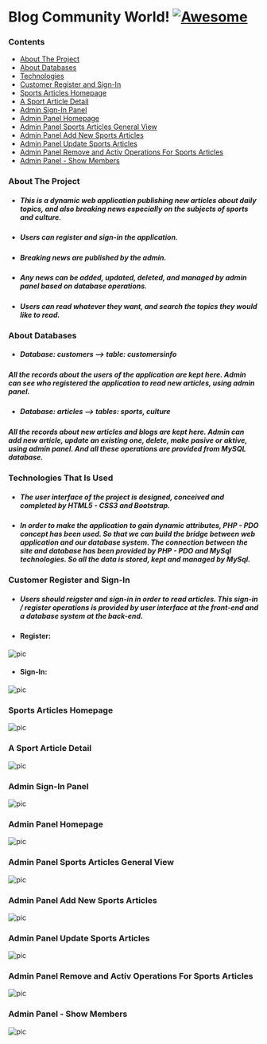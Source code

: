 # Blog Community World!  [![Awesome](https://cdn.rawgit.com/sindresorhus/awesome/d7305f38d29fed78fa85652e3a63e154dd8e8829/media/badge.svg)](https://github.com/sindresorhus/awesome) <a name="awesome-frontend-resources"></a>


### Contents
* [About The Project](#about)
* [About Databases](#databases)
* [Technologies](#technologies)
* [Customer Register and Sign-In](#register-sign-in)
* [Sports Articles Homepage](#sports-homepage)
* [A Sport Article Detail](#sports-detail)
* [Admin Sign-In Panel](#admin-sign-in)
* [Admin Panel Homepage](#admin-homepage)
* [Admin Panel Sports Articles General View](#admin-sports-general)
* [Admin Panel Add New Sports Articles](#admin-sports-add)
* [Admin Panel Update Sports Articles](#admin-sports-update)
* [Admin Panel Remove and Activ Operations For Sports Articles](#admin-asia-remove-activ)
* [Admin Panel - Show Members](#admin-members)

### About The Project <a name="about"></a>

- ##### This is a dynamic web application publishing new articles about daily topics, and also breaking news especially on the subjects of sports and culture.

- ##### Users can register and sign-in the application.

- ##### Breaking news are published by the admin.

- ##### Any news can be added, updated, deleted, and managed by admin panel based on database operations.

- ##### Users can read whatever they want, and search the topics they would like to read.

### About Databases <a name="databases"></a>
- ##### Database: customers --> table: customersinfo
##### All the records about the users of the application are kept here. Admin can see who registered the application to read new articles, using admin panel.

- ##### Database: articles --> tables: sports, culture
##### All the records about new articles and blogs are kept here. Admin can add new article, update an existing one, delete, make pasive or aktive, using admin panel. And all these operations are provided from MySQL database.


### Technologies That Is Used <a name="technologies"></a>

- ##### The user interface of the project is designed, conceived and completed by HTML5 - CSS3 and Bootstrap. 

- ##### In order to make the application to gain dynamic attributes, PHP - PDO concept has been used. So that we can build the bridge between web application and our database system. The connection between the site and database has been provided by PHP - PDO and MySql technologies. So all the data is stored, kept and managed by MySql.



### Customer Register and Sign-In <a name="register-sign-in"></a>
- ##### Users should reigster and sign-in in order to read articles. This sign-in / register operations is provided by user interface at the front-end and a database system at the back-end. 


- #### Register:

![pic](./assets/img-readme/register.png)

- #### Sign-In:

![pic](./assets/img-readme/sign-in.png)


### Sports Articles Homepage <a name="sports-homepage"></a>

![pic](./assets/img-readme/sports-homepage.png)


### A Sport Article Detail <a name="sports-detail"></a>

![pic](./assets/img-readme/sports-detail.png)

### Admin Sign-In Panel <a name="admin-sign-in"></a>

![pic](./assets/img-readme/admin-sign-in.png)

### Admin Panel Homepage <a name="admin-homepage"></a>

![pic](./assets/img-readme/admin-homepage.png)


### Admin Panel Sports Articles General View <a name="admin-sports-general"></a>

![pic](./assets/img-readme/admin-sports-general.png)

### Admin Panel Add New Sports Articles <a name="admin-sports-add"></a>

![pic](./assets/img-readme/admin-add-new-sports.png)

### Admin Panel Update Sports Articles <a name="admin-sports-update"></a>

![pic](./assets/img-readme/admin-update.png)

### Admin Panel Remove and Activ Operations For Sports Articles <a name="admin-asia-remove-activ"></a>

![pic](./assets/img-readme/admin-sports-general.png)


### Admin Panel - Show Members <a name="admin-members"></a>

![pic](./assets/img-readme/admin-members.png)